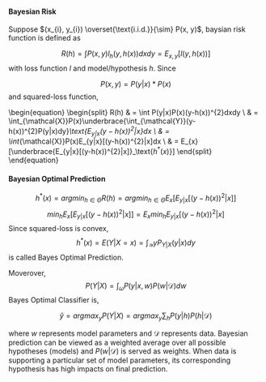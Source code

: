#### Bayesian Risk

Suppose $(x_{i}, y_{i}) \overset{\text{i.i.d.}}{\sim} P(x, y)$, baysian risk function is defined as 

$$
R(h) = \int P(x, y)l_{h}(y, h(x))dxdy = E_{x, y}[l(y, h(x))]
$$
with loss function $l$ and model/hypothesis $h$. Since

$$
P(x, y) = P(y|x)*P(x)
$$ and squared-loss function,

\begin{equation}
\begin{split}
R(h) & = \int P(y|x)P(x)(y-h(x))^{2}dxdy \\
& = \int_{\mathcal{X}}P(x)\underbrace{\int_{\mathcal{Y}}(y-h(x))^{2}P(y|x)dy}_\text{$E_{y|x}(y-h(x))^{2}|x$}dx \\
& = \int_{\mathcal{X}}P(x)E_{y|x}[(y-h(x))^{2}|x]dx \\
& = E_{x}[\underbrace{E_{y|x}[(y-h(x))^{2}|x]}_\text{$h^{\ast}(x)$}]
\end{split}
\end{equation}

#### Bayesian Optimal Prediction

$$
h^{\ast}(x) = argmin_{h \in \Theta}R(h) = argmin_{h \in \Theta}E_{x}[E_{y|x}[(y-h(x))^{2}|x]]
$$
$$
min_{h}E_{x}[E_{y|x}[(y-h(x))^{2}|x]] = E_{x}min_{h}E_{y|x}[(y-h(x))^{2}|x]
$$
Since squared-loss is convex, 
$$
h^{\ast}(x) = E(Y|X=x) = \int_{\mathcal{Y}}yP_{Y|X}(y|x)dy
$$
is called Bayes Optimal Prediction. 

Moverover, 
$$
P(Y|X) = \int_{\omega}P(y|x, w)P(w|\mathcal{D})dw
$$
Bayes Optimal Classifier is, 

$$
\hat{y} = argmax_{y}P(Y|X) = argmax_{y}\sum_{h}P(y|h)P(h|\mathcal{D})
$$

where $w$ represents model parameters and $\mathcal{D}$ represents data. Bayesian prediction can be viewed as a weighted average over all possible hypotheses (models) and $P(w|\mathcal{D})$ is served as weights. When data is supporting a particular set of model parameters, its corresponding hypothesis has high impacts on final prediction. 
